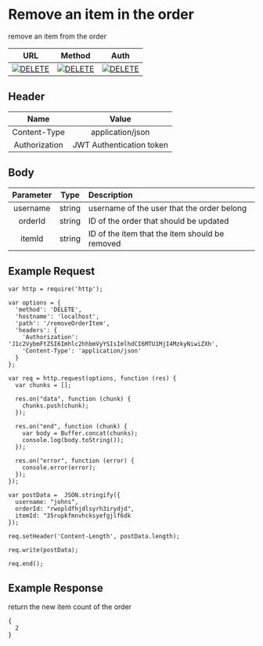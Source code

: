 # Remove an item in the order

remove an item from the order

| URL           | Method        | Auth  |
| :-----------: |:-------------:| :----:|
| [![DELETE](https://img.shields.io/badge//removeOrderItem--black.svg)]() | [![DELETE](https://img.shields.io/badge/POST-red.svg)]() | [![DELETE](https://img.shields.io/badge/YES-brightgreen.svg)]() |


## Header

| Name          | Value        |
| :-----------: |:-------------:|
| Content-Type | application/json |
| Authorization | JWT Authentication token |


## Body

| Parameter     | Type          | Description  |
| :-----------: |:-------------:| :-----------|
| username      | string        | username of the user that the order belong |
| orderId       | string        | ID of the order that should be updated  |
| itemId        | string        | ID of the item that the item should be removed  |


## Example Request
```
var http = require('http');

var options = {
  'method': 'DELETE',
  'hostname': 'localhost',
  'path': '/removeOrderItem',
  'headers': {
    'Authorization': 'J1c2VybmFtZSI6Imhlc2hhbmVyYSIsImlhdCI6MTU1MjI4MzkyNiwiZXh',
    'Content-Type': 'application/json'
  }
};

var req = http.request(options, function (res) {
  var chunks = [];

  res.on("data", function (chunk) {
    chunks.push(chunk);
  });

  res.on("end", function (chunk) {
    var body = Buffer.concat(chunks);
    console.log(body.toString());
  });

  res.on("error", function (error) {
    console.error(error);
  });
});

var postData =  JSON.stringify({
  username: "johns",
  orderId: "rwopldfhjdlsyrh3irydjd",
  itemId: "35rupkfmnvhcksyefgjlf6dk
});

req.setHeader('Content-Length', postData.length);

req.write(postData);

req.end();
```

## Example Response
return the new item count of the order
```
{
  2
}
```


